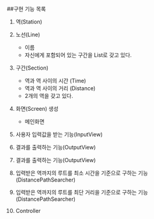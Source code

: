 ##구현 기능 목록

1. 역(Station)
2. 노선(Line)
    - 이름
    - 자신에게 포함되어 있는 구간을 List로 갖고 있다.
3. 구간(Section)
    - 역과 역 사이의 시간 (Time)
    - 역과 역 사이의 거리 (Distance)
    - 2개의 역을 갖고 있다.
4. 화면(Screen) 생성
    - 메인화면
5. 사용자 입력값을 받는 기능(InputView)

6. 결과를 출력하는 기능(OutputView)

9. 결과를 출력하는 기능(OutputView)

7. 입력받은 역까지의 루트를 최소 시간을 기준으로 구하는 기능(DistancePathSearcher)

7. 입력받은 역까지의 루트를 최단 거리을 기준으로 구하는 기능(DistancePathSearcher)

8. Controller
